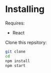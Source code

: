 # Installing

Requires:

* React

Clone this repsitory: 

```bash
git clone 
cd 
npm install
npm start